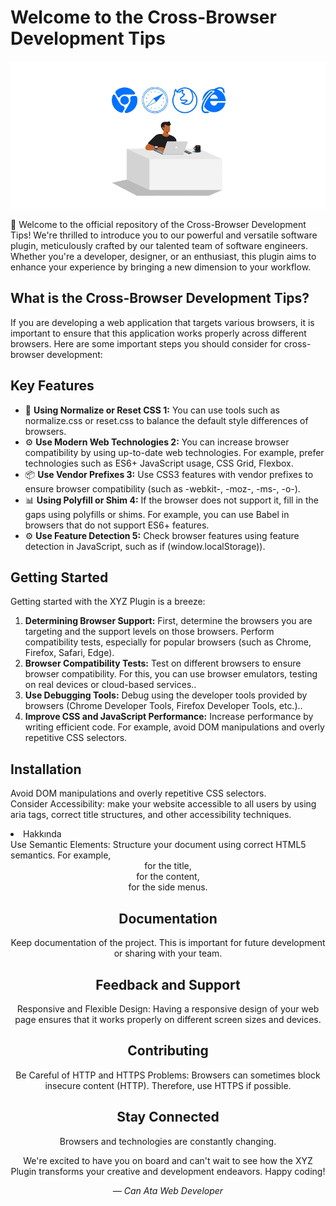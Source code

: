 # Welcome to the Cross-Browser Development Tips

![Plugin Logo](plugin_logo.png)

👋 Welcome to the official repository of the Cross-Browser Development Tips! We're thrilled to introduce you to our powerful and versatile software plugin, meticulously crafted by our talented team of software engineers. Whether you're a developer, designer, or an enthusiast, this plugin aims to enhance your experience by bringing a new dimension to your workflow.

## What is the Cross-Browser Development Tips?

If you are developing a web application that targets various browsers, it is important to ensure that this application works properly across different browsers.  Here are some important steps you should consider for cross-browser development:

## Key Features

- 🚀 **Using Normalize or Reset CSS 1:** You can use tools such as normalize.css or reset.css to balance the default style differences of browsers.
- ⚙️ **Use Modern Web Technologies 2:** You can increase browser compatibility by using up-to-date web technologies.  For example, prefer technologies such as ES6+ JavaScript usage, CSS Grid, Flexbox.
- 📦 **Use Vendor Prefixes 3:** Use CSS3 features with vendor prefixes to ensure browser compatibility (such as -webkit-, -moz-, -ms-, -o-).
- 📊 **Using Polyfill or Shim 4:** If the browser does not support it, fill in the gaps using polyfills or shims.  For example, you can use Babel in browsers that do not support ES6+ features.
- ⚙️ **Use Feature Detection 5:** Check browser features using feature detection in JavaScript, such as if (window.localStorage)).

## Getting Started

Getting started with the XYZ Plugin is a breeze:

1. **Determining Browser Support:** First, determine the browsers you are targeting and the support levels on those browsers.  Perform compatibility tests, especially for popular browsers (such as Chrome, Firefox, Safari, Edge).
2. **Browser Compatibility Tests:** Test on different browsers to ensure browser compatibility.  For this, you can use browser emulators, testing on real devices or cloud-based services..
3. **Use Debugging Tools:** Debug using the developer tools provided by browsers (Chrome Developer Tools, Firefox Developer Tools, etc.)..
4. **Improve CSS and JavaScript Performance:** Increase performance by writing efficient code.  For example, avoid DOM manipulations and overly repetitive CSS selectors.


## Installation

Avoid DOM manipulations and overly repetitive CSS selectors.<br />
Consider Accessibility: make your website accessible to all users by using aria tags, correct title structures, and other accessibility techniques. <br />
<li  a href="#" aria-label="Hakkında">Hakkında</a  /li><br />
Use Semantic Elements: Structure your document using correct HTML5 semantics.  For example, <header> for the title, <main> for the content, <nav> for the side menus.

## Documentation

Keep documentation of the project.  This is important for future development or sharing with your team.

## Feedback and Support

Responsive and Flexible Design: Having a responsive design of your web page ensures that it works properly on different screen sizes and devices.

## Contributing

Be Careful of HTTP and HTTPS Problems: Browsers can sometimes block insecure content (HTTP).  Therefore, use HTTPS if possible.

## Stay Connected

Browsers and technologies are constantly changing.

We're excited to have you on board and can't wait to see how the XYZ Plugin transforms your creative and development endeavors. Happy coding!

*— Can Ata Web Developer*
